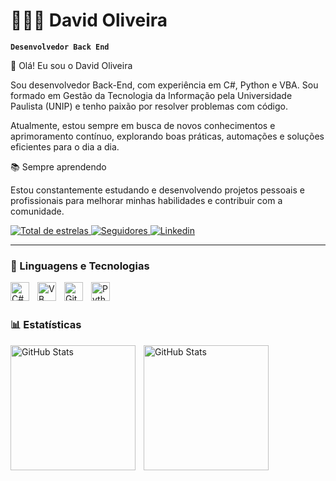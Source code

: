 # 👩🏻‍💻 David Oliveira

**`Desenvolvedor Back End`**

👋 Olá! Eu sou o David Oliveira

Sou desenvolvedor Back-End, com experiência em C#, Python e VBA. Sou formado em Gestão da Tecnologia da Informação pela Universidade Paulista (UNIP) e tenho paixão por resolver problemas com código.

Atualmente, estou sempre em busca de novos conhecimentos e aprimoramento contínuo, explorando boas práticas, automações e soluções eficientes para o dia a dia.

📚 Sempre aprendendo

Estou constantemente estudando e desenvolvendo projetos pessoais e profissionais para melhorar minhas habilidades e contribuir com a comunidade.



<p align="left"> 
    <a href="https://github.com/David-Oliveir4?tab=repositories&sort=stargazers">
        <img 
            alt="Total de estrelas" 
            title="Total de estrelas GitHub" 
            src="https://custom-icon-badges.demolab.com/github/stars/David-Oliveir4?color=55960c&style=for-the-badge&labelColor=488207&logo=star&label=estrelas"
        />
    </a>
    <a href="https://github.com/David-Oliveir4?tab=followers">
        <img 
            alt="Seguidores" 
            title="Me siga no GitHub" 
            src="https://custom-icon-badges.demolab.com/github/followers/David-Oliveir4?color=236ad3&labelColor=1155ba&style=for-the-badge&logo=github&label=Seguidores&logoColor=white"
        />
    </a>
        <a href="https://www.linkedin.com/in/david-oliveira-2895a419b/">
        <img 
            alt="Linkedin" 
            title="Linkedin" 
            src="https://img.shields.io/badge/LinkedIn-0077B5?style=for-the-badge&logo=linkedin&logoColor=white"
        />
    </a>
</p>

---

### 🤖 Linguagens e Tecnologias


<img
    align="left" 
    alt="C#"
    title="C#" 
    width="30px" 
    style="padding-right: 10px;" 
    src="https://cdn.jsdelivr.net/gh/devicons/devicon@latest/icons/csharp/csharp-original.svg" 
 />

 <img 
    align="left" 
    alt="VB"
    title="VB" 
    width="30px" 
    style="padding-right: 10px;" 
    src="https://cdn.jsdelivr.net/gh/devicons/devicon@latest/icons/visualbasic/visualbasic-original.svg" 
/>

<img 
    align="left" 
    alt="Git" 
    title="Git"
    width="30px" 
    style="padding-right: 10px;" 
    src="https://cdn.jsdelivr.net/gh/devicons/devicon@latest/icons/git/git-original.svg" 
/>
<img 
    align="left" 
    alt="Python" 
    title="Python"
    width="30px" 
    style="padding-right: 10px;" 
    src="https://cdn.jsdelivr.net/gh/devicons/devicon@latest/icons/python/python-original.svg" 
/>

<br/>
<br/>

### 📊 Estatísticas

<p>
  <img 
    align="left" 
    alt="GitHub Stats" 
    height="200" 
    style="padding-right: 10px;" 
    src="https://github-readme-stats.vercel.app/api?username=David-Oliveir4&show_icons=true&theme=tokyonight&include_all_commits=true&locale=pt-br" 
  />

<img 
      align="left" 
      alt="GitHub Stats" 
      height="200" 
      src="https://github-readme-stats.vercel.app/api/top-langs/?username=David-Oliveir4&theme=tokyonight&layout=compact&custom_title=Tecnologias&langs_count=9" 
  />

</p>
